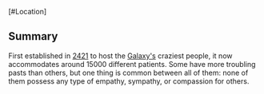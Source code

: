 [#Location]

## Summary

First established in [2421](../Notable%20Years/2421.md) to host the [Galaxy's](../Galaxy/Galaxy.md) craziest people, it now accommodates around 15000 different patients. Some have more troubling pasts than others, but one thing is common between all of them: none of them possess any type of empathy, sympathy, or compassion for others.